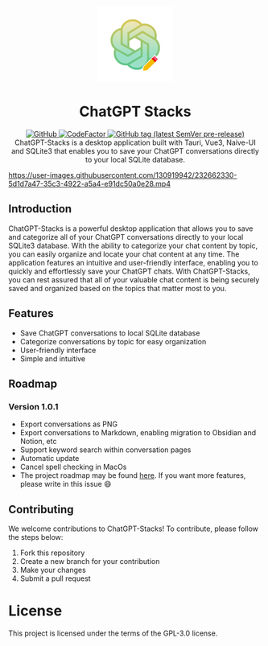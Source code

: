 <p align="center">
  <img width="150px" src="./public/icon_256X256.png" alt="ChatGPT-Stacks"><br/>
  <h1 align="center">ChatGPT Stacks</h1>
</p>

<p align="center">
  <a href="https://github.com/zhouyangtingwen/chatgpt-stacks/blob/master/LICENSE">
    <img alt="GitHub" src="https://img.shields.io/github/license/zhouyangtingwen/chatgpt-stacks"/>
  </a>
  <a href="https://github.com/zhouyangtingwen/chatgpt-stacks/issues">
    <img src="https://img.shields.io/badge/contributions-welcome-brightgreen.svg?style=flat" alt="CodeFactor" />
  </a>
  <a href="https://github.com/zhouyangtingwen/chatgpt-stacks/tags" rel="nofollow">
    <img alt="GitHub tag (latest SemVer pre-release)" src="https://img.shields.io/github/v/tag/zhouyangtingwen/chatgpt-stacks?include_prereleases&label=version"/>
  </a>
  <br/>
  ChatGPT-Stacks is a desktop application built with Tauri, Vue3, Naive-UI and SQLite3 that enables you to save your ChatGPT conversations directly to your local SQLite database.
  <br/>
  
</p>

https://user-images.githubusercontent.com/130919942/232662330-5d1d7a47-35c3-4922-a5a4-e91dc50a0e28.mp4



## Introduction

ChatGPT-Stacks is a powerful desktop application that allows you to save and categorize all of your ChatGPT conversations directly to your local SQLite3 database. With the ability to categorize your chat content by topic, you can easily organize and locate your chat content at any time. The application features an intuitive and user-friendly interface, enabling you to quickly and effortlessly save your ChatGPT chats. With ChatGPT-Stacks, you can rest assured that all of your valuable chat content is being securely saved and organized based on the topics that matter most to you.

## Features
- Save ChatGPT conversations to local SQLite database
- Categorize conversations by topic for easy organization
- User-friendly interface
- Simple and intuitive

## Roadmap

### Version 1.0.1
- Export conversations as PNG
- Export conversations to Markdown, enabling migration to Obsidian and Notion, etc
- Support keyword search within conversation pages
- Automatic update
- Cancel spell checking in MacOs
- The project roadmap may be found [here](https://github.com/zhouyangtingwen/chatgpt-stacks/issues/1). If you want more features, please write in this issue 😄

## Contributing
We welcome contributions to ChatGPT-Stacks! To contribute, please follow the steps below:

1. Fork this repository
1. Create a new branch for your contribution
1. Make your changes
1. Submit a pull request

# License
This project is licensed under the terms of the GPL-3.0 license.
